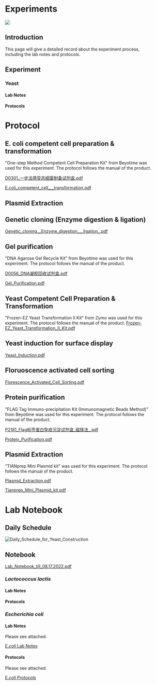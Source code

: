 <div class="h1-bg">
    <h1 class>Experiments</h1>
    <img src="https://static.igem.wiki/teams/4161/wiki/wetlab5-for-bg.png" />
</div>

## Introduction

This page will give a detailed record about the experiment process,
including the lab notes and protocols.  

## Experiment

### Yeast

#### Lab Notes

#### Protocols
# Protocol #

## E. coli competent cell preparation & transformation ##
"One-step Method Competent Cell Preparation Kit" from Beyotime was used for this experiment. The protocol follows the manual of the product.

[D0301_一步法感受态细菌制备试剂盒.pdf](/uploads/94399cf8d5b078ae0714359141a571f8/D0301_一步法感受态细菌制备试剂盒.pdf)

[E.coli_competent_cell___transformation.pdf](https://static.igem.wiki/teams/4161/wiki/e-coli-competent-cell-transformation.pdf)
## Plasmid Extraction ##

## Genetic cloning (Enzyme digestion & ligation) ##
[Genetic_cloning__Enzyme_digestion___ligation_.pdf](https://static.igem.wiki/teams/4161/wiki/genetic-cloning-enzyme-digestion-ligation.pdf)

## Gel purification ##
"DNA Agarose Gel Recycle Kit" from Beyotime was used for this experiment. The protocol follows the manual of the product.

[D0056_DNA凝胶回收试剂盒.pdf](/uploads/30294ea1bb73394293c56541ed7732a7/D0056_DNA凝胶回收试剂盒.pdf)

[Gel_Purification.pdf](https://static.igem.wiki/teams/4161/wiki/gel-purification.pdf)

## Yeast Competent Cell Preparation & Transformation ##
"Frozen-EZ Yeast Transformation II Kit" from Zymo was used for this experiment. The protocol follows the manual of the product.
[Frozen-EZ_Yeast_Transformation_II_Kit.pdf](https://static.igem.wiki/teams/4161/wiki/frozen-ez-yeast-transformation-ii-kit.pdf)
## Yeast induction for surface display ##
[Yeast_Induction.pdf](https://static.igem.wiki/teams/4161/wiki/yeast-induction.pdf)
## Floruoscence activated cell sorting ##
[Florescence_Activated_Cell_Sorting.pdf](https://static.igem.wiki/teams/4161/wiki/florescence-activated-cell-sorting.pdf)
## Protein purification ##
"FLAG Tag Immuno-precipitation Kit (Immunomagnetic Beads Method)" from Beyotime was used for this experiment. The protocol follows the manual of the product.

[P2181_Flag标签蛋白免疫沉淀试剂盒_磁珠法_.pdf](/uploads/84e5e837deb379a5e9732cc84bb144b1/P2181_Flag标签蛋白免疫沉淀试剂盒_磁珠法_.pdf)

[Protein_Purification.pdf](https://static.igem.wiki/teams/4161/wiki/protein-purification.pdf)
## Plasmid Extraction ##
“TIANprep Mini Plasmid kit” was used for this experiment. The protocol follows the manual of the product.

[Plasmid_Extraction.pdf](https://static.igem.wiki/teams/4161/wiki/plasmid-extraction.pdf)

[Tianprep_Mini_Plasmid_kit.pdf](/uploads/1fb52d033edb8c2def8f09fb51aed01c/Tianprep_Mini_Plasmid_kit.pdf)


# Lab Notebook #

## Daily Schedule ##
![Daily_Schedule_for_Yeast_Construction](/uploads/3eb2cd90ffbb22d11b04e7c0fce67605/Daily_Schedule_for_Yeast_Construction.png)

## Notebook ##
[Lab_Notebook_till_08.17.2022.pdf](/uploads/4da27b1d0700894a5b532c486e2ee0e8/Lab_Notebook_till_08.17.2022.pdf)

### *Lactococcus lactis*

#### Lab Notes

#### Protocols

### *Escherichia coli*

#### Lab Notes

Please see attached.

[E.*coli* Lab Notes](https://static.igem.wiki/teams/4161/wiki/igem-e-labnotes.pdf)

#### Protocols

Please see attached.

[E.*coli* Protocols](https://static.igem.wiki/teams/4161/wiki/igem-e-protocols.pdf)
